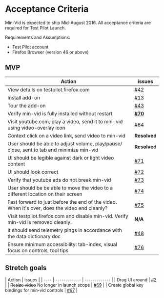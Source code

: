 # Acceptance Criteria

Min-Vid is expected to ship Mid-August 2016.
All acceptance criteria are required for Test Pilot Launch.

Requirements and Assumptions:
* Test Pilot account
* Firefox Browser (version 46 or above)

## MVP

| Action | issues |
| ------------- | ------------- |
| View details on testpilot.firefox.com  | [#42](https://github.com/meandavejustice/min-vid/issues/42) |
| Install add-on  | [#13](https://github.com/meandavejustice/min-vid/issues/13) |
| Tour the add-on  | [#43](https://github.com/meandavejustice/min-vid/issues/43) |
| Verify min-vid is fully installed without restart | **[#70](https://github.com/meandavejustice/min-vid/issues/70)** |
| Visit youtube.com, play a video, send it to min-vid using video-overlay icon | [#64](https://github.com/meandavejustice/min-vid/issues/64) |
| Context click on  a video link, send video to min-vid | **Resolved** |
| User should be able to adjust volume, play/pause/ close, sent to tab and minimize min-vid | **Resolved** |
| UI should be legible against dark or light video content | [#71](https://github.com/meandavejustice/min-vid/issues/71) |
| UI should look correct | [#72](https://github.com/meandavejustice/min-vid/issues/72) |
| Verify that youtube ads do not break min-vid | [#73](https://github.com/meandavejustice/min-vid/issues/73) |
| User should be be able to move the video to a different location on their screen | [#74](https://github.com/meandavejustice/min-vid/issues/74) |
| Fast forward to just before the end of the video.  When it's over, does the video end cleanly? | [#75](https://github.com/meandavejustice/min-vid/issues/75) |
| Visit testpilot.firefox.com and disable min-vid.  Verify min-vid is removed cleanly. | **N/A** |
| It should send telemetry pings in accordance with the data dictionary doc | [#48](https://github.com/meandavejustice/min-vid/issues/48) |
| Ensure minimum accessibility: tab-index, visual focus on controls, tool tips | [#76](https://github.com/meandavejustice/min-vid/issues/76) |

## Stretch goals

| Action | issues |
| ---- | ------------- | ------------- |
| Drag UI around | [#2](https://github.com/meandavejustice/min-vid/issues/2) |
| ~~Resize video~~ No longer in launch scope | [#69](https://github.com/meandavejustice/min-vid/issues/69) |
| Create global key bindings for min-vid controls | [#67](https://github.com/meandavejustice/min-vid/issues/67) |


